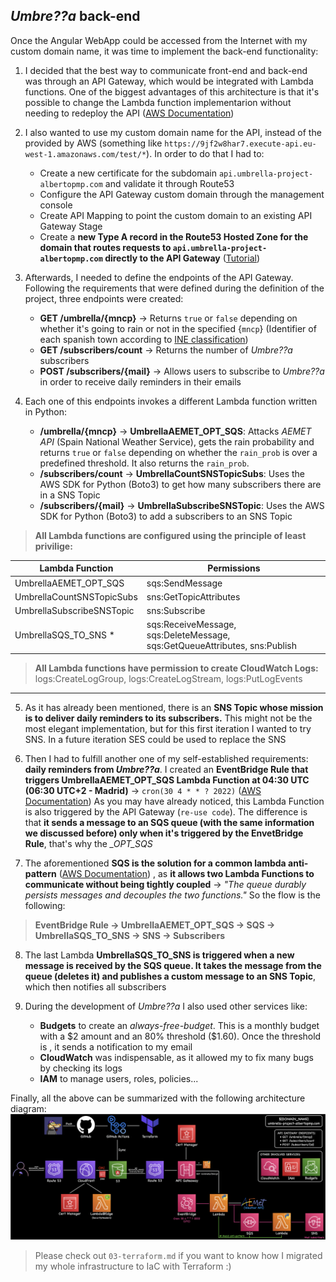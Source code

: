 
## *Umbre??a* back-end

Once the Angular WebApp could be accessed from the Internet with my custom domain name, it was time to implement the back-end functionality:

1. I decided that the best way to communicate front-end and back-end was through an API Gateway, which would be integrated with Lambda functions. One of the biggest advantages of this architecture is that it's possible to change the Lambda function implementarion without needing to redeploy the API ([AWS Documentation](https://docs.aws.amazon.com/apigateway/latest/developerguide/api-gateway-create-api-as-simple-proxy-for-lambda.html))

2.  I also wanted to use my custom domain name for the API, instead of the provided by AWS (something like `https://9jf2w8har7.execute-api.eu-west-1.amazonaws.com/test/*`). In order to do that I had to:
	- Create a new certificate for the subdomain `api.umbrella-project-albertopmp.com` and validate it through Route53
	- Configure the API Gateway custom domain through the management console
	- Create API Mapping to point the custom domain to an existing API Gateway Stage
	- Create a **new Type A record in the Route53 Hosted Zone for the domain that routes requests to `api.umbrella-project-albertopmp.com` directly to the API Gateway** ([Tutorial](https://www.readysetcloud.io/blog/allen.helton/adding-a-custom-domain-to-aws-api-gateway/))

3.  Afterwards, I needed to define the endpoints of the API Gateway. Following the requirements that were defined during the definition of the project, three endpoints were created:
	- **GET /umbrella/{mncp}** &rarr; Returns `true` or `false`  depending on whether it's going to rain or not in the specified {`mncp`} (Identifier of each spanish town according to [INE classification](https://www.ine.es/daco/daco42/codmun/codmunmapa.htm))
	- **GET /subscribers/count** &rarr; Returns the number of *Umbre??a* subscribers
	- **POST /subscribers/{mail}** &rarr; Allows users to subscribe to *Umbre??a* in order to receive daily reminders in their emails

4. Each one of this endpoints invokes a different Lambda function written in Python:
	- **/umbrella/{mncp}** &rarr; **UmbrellaAEMET_OPT_SQS**: Attacks *AEMET API* (Spain National Weather Service), gets the rain probability and returns `true` or `false` depending on whether the `rain_prob` is over a predefined threshold. It also returns the `rain_prob`.
	-  **/subscribers/count** &rarr; **UmbrellaCountSNSTopicSubs**: Uses the AWS SDK for Python (Boto3) to get how many subscribers there are in a SNS Topic
	- **/subscribers/{mail}** &rarr; **UmbrellaSubscribeSNSTopic**: Uses the AWS SDK for Python (Boto3) to add a subscribers to an SNS Topic

> **All Lambda functions are configured using the principle of least privilige:**

| Lambda Function| Permissions |
|--|--|
| UmbrellaAEMET_OPT_SQS | sqs:SendMessage |
| UmbrellaCountSNSTopicSubs | sns:GetTopicAttributes|
| UmbrellaSubscribeSNSTopic| sns:Subscribe |
| UmbrellaSQS_TO_SNS \*|  sqs:ReceiveMessage, sqs:DeleteMessage, sqs:GetQueueAttributes, sns:Publish|

> **All Lambda functions have permission to create CloudWatch Logs:** logs:CreateLogGroup, logs:CreateLogStream, logs:PutLogEvents
---

5. As it has already been mentioned, there is an **SNS Topic whose mission is to deliver daily reminders to its subscribers.** This might not be the most elegant implementation, but for this first iteration I wanted to try SNS. In a future iteration SES could be used to replace the SNS

6. Then I had to fulfill another one of my self-established requirements: **daily reminders from *Umbre??a***. I created an **EventBridge Rule that triggers  UmbrellaAEMET_OPT_SQS Lambda Function at 04:30 UTC (06:30 UTC+2 - Madrid)**  &rarr; `cron(30 4 * * ? 2022)` ([AWS Documentation](https://docs.aws.amazon.com/AmazonCloudWatch/latest/events/RunLambdaSchedule.html))
As you may have already noticed, this Lambda Function is also triggered by the API Gateway (`re-use code`). The difference is that **it sends a message to an SQS queue (with the same information we discussed before) only when it's triggered by the EnvetBridge Rule**, that's why the *_OPT_SQS*

7. The aforementioned **SQS is the solution for a common lambda anti-pattern** ([AWS Documentation](https://docs.aws.amazon.com/lambda/latest/operatorguide/functions-calling-functions.html)) , as **it allows two Lambda Functions to communicate without being tightly coupled** &rarr; *"The queue durably persists messages and decouples the two functions."*
So the flow is the following:
> **EventBridge Rule &rarr; UmbrellaAEMET_OPT_SQS &rarr; SQS &rarr; UmbrellaSQS_TO_SNS &rarr;  SNS &rarr;  Subscribers**

8. The last Lambda **UmbrellaSQS_TO_SNS is triggered when a new message is received by the SQS queue. It takes the message from the queue (deletes it) and publishes a custom message to an SNS Topic**, which then notifies all subscribers

9. During the development of *Umbre??a* I also used other services like:
	- **Budgets** to create an *always-free-budget*. This is a monthly budget with a \$2 amount and an 80% threshold (\$1.60). Once the threshold is , it sends a notification to my email
	- **CloudWatch** was indispensable, as it allowed my to fix many bugs by checking its logs
	- **IAM** to manage users, roles, policies...

Finally, all the above can be summarized with the following architecture diagram:
![Architecture Diagram](https://github.com/albertopmp/UmbrellaProject/blob/master/front-end/src/assets/img/about-img/architecture.png)

> Please check out `03-terraform.md` if you want to know how I migrated  my whole infrastructure to IaC with Terraform :)